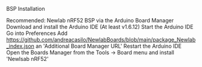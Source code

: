 BSP Installation


Recommended: Newlab nRF52 BSP via the Arduino Board Manager
Download and install the Arduino IDE (At least v1.6.12)
Start the Arduino IDE
Go into Preferences
Add https://github.com/andreacasilo/NewlabBoards/blob/main/package_Newlab_index.json an 'Additional Board Manager URL'
Restart the Arduino IDE
Open the Boards Manager from the Tools -> Board menu and install 'Newlsab nRF52'
